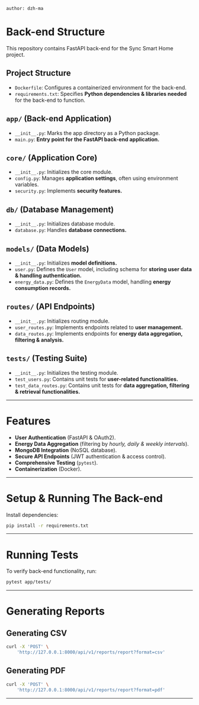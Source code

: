 ```
author: dzh-ma
```

# Back-end Structure

This repository contains FastAPI back-end for the Sync Smart Home project.

## Project Structure

- `Dockerfile`: Configures a containerized environment for the back-end.
- `requirements.txt`: Specifies **Python dependencies & libraries needed** for the back-end to function.

## `app/` (Back-end Application)

- `__init__.py`: Marks the app directory as a Python package.
- `main.py`: **Entry point for the FastAPI back-end application.**

## `core/` (Application Core)

- `__init__.py`: Initializes the core module.
- `config.py`: Manages **application settings**, often using environment variables.
- `security.py`: Implements **security features.**

## `db/` (Database Management)

- `__init__.py`: Initializes database module.
- `database.py`: Handles **database connections.**

## `models/` (Data Models)

- `__init__.py`: Initializes **model definitions.**
- `user.py`: Defines the `User` model, including schema for **storing user data & handling authentication.**
- `energy_data.py`: Defines the `EnergyData` model, handling **energy consumption records.**

## `routes/` (API Endpoints)

- `__init__.py`: Initializes routing module.
- `user_routes.py`: Implements endpoints related to **user management.**
- `data_routes.py`: Implements endpoints for **energy data aggregation, filtering & analysis.**

## `tests/` (Testing Suite)

- `__init__.py`: Initializes the testing module.
- `test_users.py`: Contains unit tests for **user-related functionalities.**
- `test_data_routes.py`: Contains unit tests for **data aggregation, filtering & retrieval functionalities.**

---

# Features

+ **User Authentication** (FastAPI & OAuth2).
+ **Energy Data Aggregation** (filtering by *hourly, daily & weekly intervals*).
+ **MongoDB Integration** (NoSQL database).
+ **Secure API Endpoints** (JWT authentication & access control).
+ **Comprehensive Testing** (`pytest`).
+ **Containerization** (Docker).

---

# Setup & Running The Back-end

Install dependencies:
```bash
pip install -r requirements.txt
```

---

# Running Tests

To verify back-end functionality, run:
```bash
pytest app/tests/
```

---

# Generating Reports

## Generating CSV

```bash
curl -X 'POST' \
    'http://127.0.0.1:8000/api/v1/reports/report?format=csv'
```

## Generating PDF

```bash
curl -X 'POST' \
    'http://127.0.0.1:8000/api/v1/reports/report?format=pdf'
```

---
